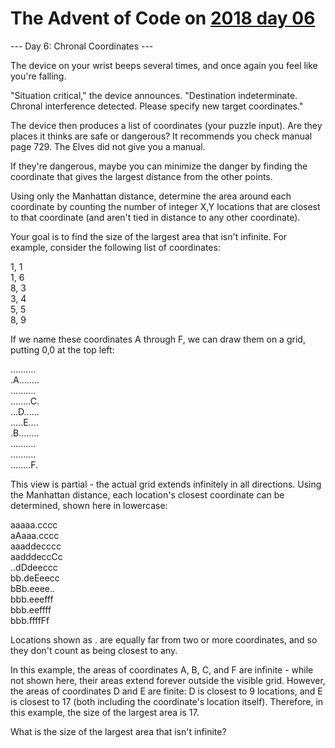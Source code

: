# The Advent of Code on [2018 day 06](https://adventofcode.com/2018/day/6)

--- Day 6: Chronal Coordinates ---

The device on your wrist beeps several times, and once again you feel like you're falling.

"Situation critical," the device announces. "Destination indeterminate. Chronal interference detected. Please specify new target coordinates."

The device then produces a list of coordinates (your puzzle input). Are they places it thinks are safe or dangerous? It recommends you check manual page 729. The Elves did not give you a manual.

If they're dangerous, maybe you can minimize the danger by finding the coordinate that gives the largest distance from the other points.

Using only the Manhattan distance, determine the area around each coordinate by counting the number of integer X,Y locations that are closest to that coordinate (and aren't tied in distance to any other coordinate).

Your goal is to find the size of the largest area that isn't infinite. For example, consider the following list of coordinates:

1, 1\
1, 6\
8, 3\
3, 4\
5, 5\
8, 9

If we name these coordinates A through F, we can draw them on a grid, putting 0,0 at the top left:

..........\
.A........\
..........\
........C.\
...D......\
.....E....\
.B........\
..........\
..........\
........F.

This view is partial - the actual grid extends infinitely in all directions.  Using the Manhattan distance, each location's closest coordinate can be determined, shown here in lowercase:

aaaaa.cccc\
aAaaa.cccc\
aaaddecccc\
aadddeccCc\
..dDdeeccc\
bb.deEeecc\
bBb.eeee..\
bbb.eeefff\
bbb.eeffff\
bbb.ffffFf

Locations shown as . are equally far from two or more coordinates, and so they don't count as being closest to any.

In this example, the areas of coordinates A, B, C, and F are infinite - while not shown here, their areas extend forever outside the visible grid. However, the areas of coordinates D and E are finite: D is closest to 9 locations, and E is closest to 17 (both including the coordinate's location itself).  Therefore, in this example, the size of the largest area is 17.

What is the size of the largest area that isn't infinite?